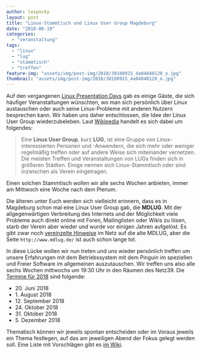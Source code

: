```yaml
---
author: lespocky
layout: post
title: "Linux-Stammtisch und Linux User Group Magdeburg"
date: "2018-06-19"
categories: 
  - "veranstaltung"
tags: 
  - "linux"
  - "lug"
  - "stammtisch"
  - "treffen"
feature-img: "assets/img/post-img/2018/30100915_4a04840120_o.jpg"
thumbnail: "assets/img/post-img/2018/30100915_4a04840120_o.jpg"
---
```


Auf den vergangenen [Linux Presentation Days](http://www.netz39.de/2018/linux-presentation-day-am-2018-04-21/) gab es einige Gäste, die sich häufiger Veranstaltungen wünschten, wo man sich persönlich über Linux austauschen oder auch seine Linux-Probleme mit anderen Nutzern besprechen kann. Wir haben uns daher entschlossen, die Idee der Linux User Group wiederzubeleben. Laut [Wikipedia](https://de.wikipedia.org/wiki/Linux_User_Group) handelt es sich dabei um folgendes:

> Eine **Linux User Group**, kurz **LUG**, ist eine Gruppe von Linux-interessierten Personen und -Anwendern, die sich mehr oder weniger regelmäßig treffen oder auf andere Weise sich miteinander vernetzen. Die meisten Treffen und Veranstaltungen von LUGs finden sich in größeren Städten. Einige nennen sich Linux-Stammtisch oder sind inzwischen als Verein eingetragen.

Einen solchen Stammtisch wollen wir alle sechs Wochen anbieten, immer am Mittwoch eine Woche nach dem Plenum.

Die älteren unter Euch werden sich vielleicht erinnern, dass es in Magdeburg schon mal eine Linux User Group gab, die **MDLUG**. Mit der allgegenwärtigen Verbreitung des Internets und der Möglichkeit viele Probleme auch direkt online mit Foren, Mailinglisten oder Wikis zu lösen, starb der Verein aber wieder und wurde vor einigen Jahren aufgelöst. Es gibt zwar noch [vereinzelte Hinweise](https://linuxwiki.de/LugsInSachsenanhalt) im Netz auf die alte MDLUG, aber die Seite `http://www.mdlug.de/` ist auch schon lange tot.

In diese Lücke wollen wir nun treten und uns wieder persönlich treffen um unsere Erfahrungen mit dem Betriebssystem mit dem Pinguin im speziellen und Freier Software im allgemeinen auszutauschen. Wir treffen uns also alle sechs Wochen mittwochs um 19:30 Uhr in den Räumen des Netz39. Die [Termine für 2018](http://www.netz39.de/events/event/linux-user-group/) sind folgende:

- 20\. Juni 2018
- 1\. August 2018
- 12\. September 2018
- 24\. Oktober 2018
- 31\. Oktober 2018
- 5\. Dezember 2018

Thematisch können wir jeweils spontan entscheiden oder im Voraus jeweils ein Thema festlegen, auf das am jeweiligen Abend der Fokus gelegt werden soll. Eine Liste mit Vorschlägen gibt es [im Wiki](http://www.netz39.de/wiki/projects:2018:lu-stammtisch).
